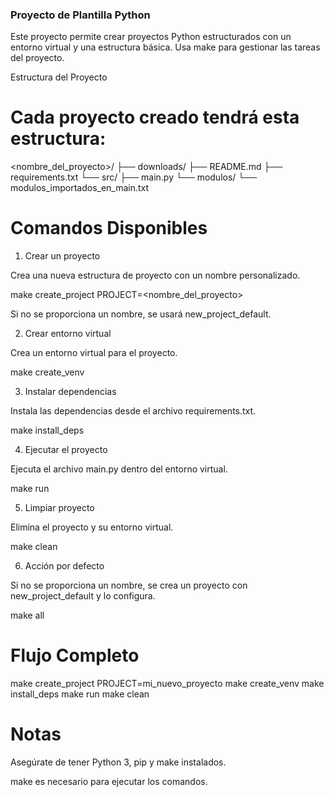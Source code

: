 ### Proyecto de Plantilla Python ###

Este proyecto permite crear proyectos Python estructurados con un entorno virtual y una estructura básica. Usa make para gestionar las tareas del proyecto.

Estructura del Proyecto

# Cada proyecto creado tendrá esta estructura:

<nombre_del_proyecto>/
├── downloads/
├── README.md
├── requirements.txt
└── src/
    ├── main.py
    └── modulos/
        └── modulos_importados_en_main.txt

# Comandos Disponibles

1. Crear un proyecto

Crea una nueva estructura de proyecto con un nombre personalizado.

make create_project PROJECT=<nombre_del_proyecto>

Si no se proporciona un nombre, se usará new_project_default.

2. Crear entorno virtual

Crea un entorno virtual para el proyecto.

make create_venv

3. Instalar dependencias

Instala las dependencias desde el archivo requirements.txt.

make install_deps

4. Ejecutar el proyecto

Ejecuta el archivo main.py dentro del entorno virtual.

make run

5. Limpiar proyecto

Elimina el proyecto y su entorno virtual.

make clean

6. Acción por defecto

Si no se proporciona un nombre, se crea un proyecto con new_project_default y lo configura.

make all

# Flujo Completo

make create_project PROJECT=mi_nuevo_proyecto
make create_venv
make install_deps
make run
make clean

# Notas

Asegúrate de tener Python 3, pip y make instalados.

make es necesario para ejecutar los comandos.